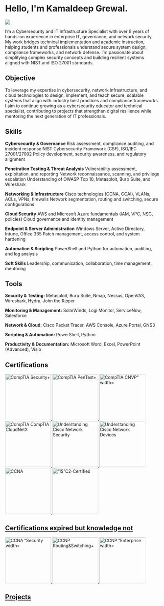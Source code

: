 # Hello, I'm Kamaldeep Grewal.
<a href="https://www.linkedin.com/in/kdgrewal/"><img src="https://img.shields.io/badge/-LinkedIn-0072b1?&style=for-the-badge&logo=linkedin&logoColor=white" /></a>

I’m a Cybersecurity and IT Infrastructure Specialist with over 9 years of hands-on experience in enterprise IT, governance, and network security. My work bridges technical implementation and academic instruction, helping students and professionals understand secure system design, compliance frameworks, and network defense.
I’m passionate about simplifying complex security concepts and building resilient systems aligned with NIST and ISO 27001 standards.

## Objective

To leverage my expertise in cybersecurity, network infrastructure, and cloud technologies to design, implement, and teach secure, scalable systems that align with industry best practices and compliance frameworks. I aim to continue growing as a cybersecurity educator and technical specialist, contributing to projects that strengthen digital resilience while mentoring the next generation of IT professionals.

## Skills

**Cybersecurity & Governance**
Risk assessment, compliance auditing, and incident response
NIST Cybersecurity Framework (CSF), ISO/IEC 27001/27002
Policy development, security awareness, and regulatory alignment

**Penetration Testing & Threat Analysis**
Vulnerability assessment, exploitation, and reporting
Network reconnaissance, scanning, and privilege escalation
Understanding of OWASP Top 10, Metasploit, Burp Suite, and Wireshark

**Networking & Infrastructure**
Cisco technologies (CCNA, CCAI), VLANs, ACLs, VPNs, firewalls
Network segmentation, routing and switching, secure configurations

**Cloud Security**
AWS and Microsoft Azure fundamentals (IAM, VPC, NSG, policies)
Cloud governance and identity management

**Endpoint & Server Administration**
Windows Server, Active Directory, Intune, Office 365
Patch management, access control, and system hardening

**Automation & Scripting**
PowerShell and Python for automation, auditing, and log analysis

**Soft Skills**
Leadership, communication, collaboration, time management, mentoring

## Tools


**Security & Testing:** Metasploit, Burp Suite, Nmap, Nessus, OpenVAS, Wireshark, Hydra, John the Ripper

**Monitoring & Management:** SolarWinds, Logi Monitor, ServiceNow, Salesforce

**Network & Cloud:** Cisco Packet Tracer, AWS Console, Azure Portal, GNS3

**Scripting & Automation:** PowerShell, Python

**Productivity & Documentation:** Microsoft Word, Excel, PowerPoint (Advanced), Visio



## Certifications
<a href="https://www.credly.com/earner/earned/badge/81cdc08b-a16a-49a1-a340-1c6d375a28aa">
  <img src="https://images.credly.com/size/340x340/images/80d8a06a-c384-42bf-ad36-db81bce5adce/blob" alt="CompTIA Security+" width="150" height="150">
  
  <a href="https://www.credly.com/earner/earned/badge/5845596e-1aaa-49c0-911d-06bdcdbb50bf">
  <img src="https://images.credly.com/size/340x340/images/c7ac176b-15a3-4726-827a-e8cee8fe44dc/blob" alt="CompTIA PenTest+" width="150" height="150">
    
  <a href="https://www.credly.com/earner/earned/badge/e0b2783f-73df-401d-a7cc-3df9fab4300f">
  <img src="https://images.credly.com/size/340x340/images/3eaf80a9-a69a-480a-a98b-e9a91796d6cb/CompTIA_CNVP.png" alt="CompTIA CNVP” width="150" height="150">
    
  <a href="https://www.credly.com/earner/earned/share/ed893d38-5b17-4310-b8a7-64ce39538f6e">
  <img src="https://images.credly.com/size/340x340/images/16b097aa-10b3-4c90-9f96-f7b43ffa6cb4/blob" alt="CompTIA CompTIA CloudNetX" width="150" height="150">
    
<a href="https://www.credly.com/earner/earned/share/508efcde-0d61-43f0-96c8-351f933c4657">
  <img src="https://images.credly.com/size/340x340/images/1aca6338-ef5d-42c8-b2ac-ddf56563d1a5/CV_PNG_L200.png" alt="Understanding Cisco Network Security" width="150" height="150">
  
<a href="https://www.credly.com/earner/earned/badge/eda420a7-3087-49fa-acf1-46454b5f9dbe">
  <img src="https://images.credly.com/size/340x340/images/1442feda-7455-4bcb-a114-8803c9dee675/CV_PNG_L200.png" alt="Understanding Cisco Network Devices" width="150" height="150">
  
<a href="https://www.credly.com/earner/earned/badge/25a33e66-2b03-4705-97df-a18fba36454e">
  <img src="https://images.credly.com/size/340x340/images/683783d8-eaac-4c37-a14d-11bd8a36321d/ccna_600.png" alt="CCNA" width="150" height="150">
  
<a href="https://www.credly.com/earner/earned/badge/92594a79-b433-48b6-b1ec-d515d88b589a">
  <img src="https://images.credly.com/size/340x340/images/2030e43f-8003-4d4b-9630-847add403c87/image.png" alt=“IS”C2-Certified in Cybersecurity width="150" height="150">
  

## Certifications expired but knowledge not


<a href="https://www.credly.com/earner/earned/badge/e77bc989-360d-44e5-b1df-a0142e0cad09">
  <img src="https://images.credly.com/size/340x340/images/23ae0d10-85d7-415a-a6c0-0e2919040628/cisco_ccna_security.png" alt="CCNA “Security width="150" height="150">
  
<a href="https://www.credly.com/earner/earned/badge/0f301e45-e698-4d36-a321-7f6ac57ad9aa">
  <img src="https://images.credly.com/size/340x340/images/706353b7-3a49-4e7b-80d6-ce80a597f580/cisco_ccnp_R_26S.png" alt="CCNP Routing&Switching+" width="150" height="150">

  <a href="https://www.credly.com/earner/earned/badge/171e9613-b6cd-48da-8c9f-012b73008408">
  <img src="https://images.credly.com/size/340x340/images/07f70c56-f067-458e-bbe5-736f055f0cce/CCNP_Enterprise_large.png" alt="CCNP “Enterprise width="150" height="150">


## Projects
